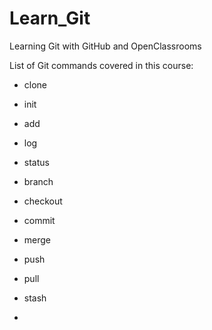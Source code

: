 # Learn_Git

Learning Git with GitHub and OpenClassrooms

List of Git commands covered in this course:
- clone
- init

- add

- log
- status

- branch
- checkout
- commit
- merge
- push
- pull

- stash
- 